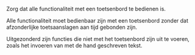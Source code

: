 <!-- @license CC0-1.0 -->

Zorg dat alle functionaliteit met een toetsenbord te bedienen is.

Alle functionaliteit moet bedienbaar zijn met een toetsenbord zonder dat afzonderlijke toetsaanslagen aan tijd gebonden zijn.

Uitgezonderd zijn functies die niet met het toetsenbord zijn uit te voeren, zoals het invoeren van met de hand geschreven tekst.
